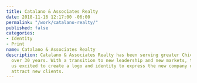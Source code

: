```yaml
---
title: Catalano & Associates Realty
date: 2018-11-16 12:17:00 -06:00
permalink: "/work/catalano-realty/"
published: false
categories:
- Identity
- Print
name: Catalano & Associates Realty
description: Catalano & Associates Realty has been serving greater Chicagoland for
  over 30 years. With a transition to new leadership and new markets, they came to
  us excited to create a logo and identity to express the new company direction and
  attract new clients.
---
```



